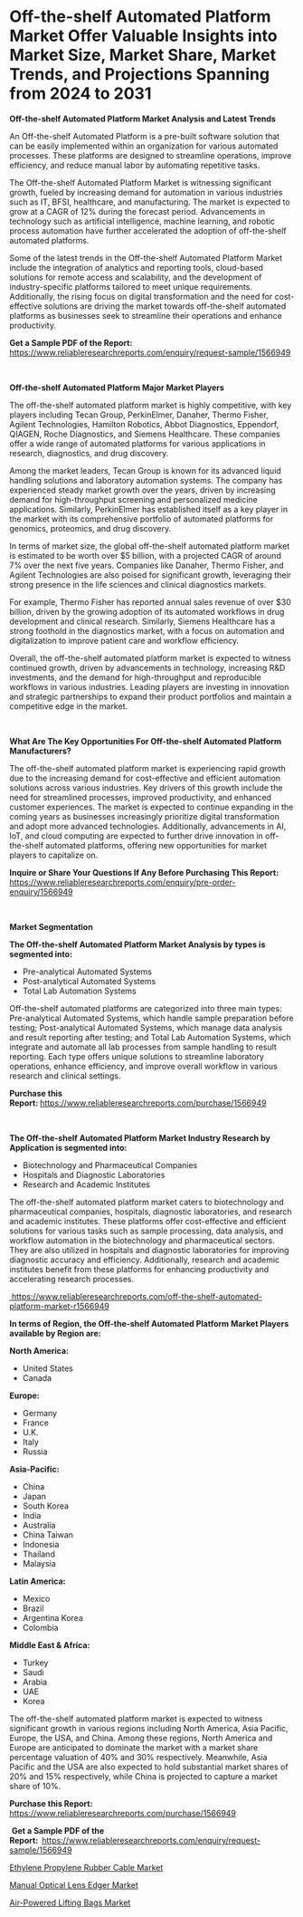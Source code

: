 <p><h1>Off-the-shelf Automated Platform Market Offer Valuable Insights into Market Size, Market Share, Market Trends, and Projections Spanning from 2024 to 2031</h1></p><p><strong>Off-the-shelf Automated Platform Market Analysis and Latest Trends</strong></p>
<p><p>An Off-the-shelf Automated Platform is a pre-built software solution that can be easily implemented within an organization for various automated processes. These platforms are designed to streamline operations, improve efficiency, and reduce manual labor by automating repetitive tasks.</p><p>The Off-the-shelf Automated Platform Market is witnessing significant growth, fueled by increasing demand for automation in various industries such as IT, BFSI, healthcare, and manufacturing. The market is expected to grow at a CAGR of 12% during the forecast period. Advancements in technology such as artificial intelligence, machine learning, and robotic process automation have further accelerated the adoption of off-the-shelf automated platforms.</p><p>Some of the latest trends in the Off-the-shelf Automated Platform Market include the integration of analytics and reporting tools, cloud-based solutions for remote access and scalability, and the development of industry-specific platforms tailored to meet unique requirements. Additionally, the rising focus on digital transformation and the need for cost-effective solutions are driving the market towards off-the-shelf automated platforms as businesses seek to streamline their operations and enhance productivity.</p></p>
<p><strong>Get a Sample PDF of the Report:&nbsp;</strong> <a href="https://www.reliableresearchreports.com/enquiry/request-sample/1566949">https://www.reliableresearchreports.com/enquiry/request-sample/1566949</a></p>
<p>&nbsp;</p>
<p><strong>Off-the-shelf Automated Platform Major Market Players</strong></p>
<p><p>The off-the-shelf automated platform market is highly competitive, with key players including Tecan Group, PerkinElmer, Danaher, Thermo Fisher, Agilent Technologies, Hamilton Robotics, Abbot Diagnostics, Eppendorf, QIAGEN, Roche Diagnostics, and Siemens Healthcare. These companies offer a wide range of automated platforms for various applications in research, diagnostics, and drug discovery.</p><p>Among the market leaders, Tecan Group is known for its advanced liquid handling solutions and laboratory automation systems. The company has experienced steady market growth over the years, driven by increasing demand for high-throughput screening and personalized medicine applications. Similarly, PerkinElmer has established itself as a key player in the market with its comprehensive portfolio of automated platforms for genomics, proteomics, and drug discovery.</p><p>In terms of market size, the global off-the-shelf automated platform market is estimated to be worth over $5 billion, with a projected CAGR of around 7% over the next five years. Companies like Danaher, Thermo Fisher, and Agilent Technologies are also poised for significant growth, leveraging their strong presence in the life sciences and clinical diagnostics markets.</p><p>For example, Thermo Fisher has reported annual sales revenue of over $30 billion, driven by the growing adoption of its automated workflows in drug development and clinical research. Similarly, Siemens Healthcare has a strong foothold in the diagnostics market, with a focus on automation and digitalization to improve patient care and workflow efficiency.</p><p>Overall, the off-the-shelf automated platform market is expected to witness continued growth, driven by advancements in technology, increasing R&D investments, and the demand for high-throughput and reproducible workflows in various industries. Leading players are investing in innovation and strategic partnerships to expand their product portfolios and maintain a competitive edge in the market.</p></p>
<p>&nbsp;</p>
<p><strong>What Are The Key Opportunities For Off-the-shelf Automated Platform Manufacturers?</strong></p>
<p><p>The off-the-shelf automated platform market is experiencing rapid growth due to the increasing demand for cost-effective and efficient automation solutions across various industries. Key drivers of this growth include the need for streamlined processes, improved productivity, and enhanced customer experiences. The market is expected to continue expanding in the coming years as businesses increasingly prioritize digital transformation and adopt more advanced technologies. Additionally, advancements in AI, IoT, and cloud computing are expected to further drive innovation in off-the-shelf automated platforms, offering new opportunities for market players to capitalize on.</p></p>
<p><strong>Inquire or Share Your Questions If Any Before Purchasing This Report:</strong> <a href="https://www.reliableresearchreports.com/enquiry/pre-order-enquiry/1566949">https://www.reliableresearchreports.com/enquiry/pre-order-enquiry/1566949</a></p>
<p>&nbsp;</p>
<p><strong>Market Segmentation</strong></p>
<p><strong>The Off-the-shelf Automated Platform Market Analysis by types is segmented into:</strong></p>
<p><ul><li>Pre-analytical Automated Systems</li><li>Post-analytical Automated Systems</li><li>Total Lab Automation Systems</li></ul></p>
<p><p>Off-the-shelf automated platforms are categorized into three main types: Pre-analytical Automated Systems, which handle sample preparation before testing; Post-analytical Automated Systems, which manage data analysis and result reporting after testing; and Total Lab Automation Systems, which integrate and automate all lab processes from sample handling to result reporting. Each type offers unique solutions to streamline laboratory operations, enhance efficiency, and improve overall workflow in various research and clinical settings.</p></p>
<p><strong>Purchase this Report:&nbsp;</strong><a href="https://www.reliableresearchreports.com/purchase/1566949">https://www.reliableresearchreports.com/purchase/1566949</a></p>
<p>&nbsp;</p>
<p><strong>The Off-the-shelf Automated Platform Market Industry Research by Application is segmented into:</strong></p>
<p><ul><li>Biotechnology and Pharmaceutical Companies</li><li>Hospitals and Diagnostic Laboratories</li><li>Research and Academic Institutes</li></ul></p>
<p><p>The off-the-shelf automated platform market caters to biotechnology and pharmaceutical companies, hospitals, diagnostic laboratories, and research and academic institutes. These platforms offer cost-effective and efficient solutions for various tasks such as sample processing, data analysis, and workflow automation in the biotechnology and pharmaceutical sectors. They are also utilized in hospitals and diagnostic laboratories for improving diagnostic accuracy and efficiency. Additionally, research and academic institutes benefit from these platforms for enhancing productivity and accelerating research processes.</p></p>
<p><a href="https://www.reliableresearchreports.com/off-the-shelf-automated-platform-market-r1566949">&nbsp;https://www.reliableresearchreports.com/off-the-shelf-automated-platform-market-r1566949</a></p>
<p><strong>In terms of Region, the Off-the-shelf Automated Platform Market Players available by Region are:</strong></p>
<p>
    <p> <strong> North America: </strong>
        <ul>
            <li>United States</li>
            <li>Canada</li>
        </ul>
        </p> 
    <p> <strong> Europe: </strong>
        <ul>
            <li>Germany</li>
            <li>France</li>
            <li>U.K.</li>
            <li>Italy</li>
            <li>Russia</li>
        </ul>
        </p> 
    <p> <strong> Asia-Pacific: </strong>
        <ul>
            <li>China</li>
            <li>Japan</li>
            <li>South Korea</li>
            <li>India</li>
            <li>Australia</li>
            <li>China Taiwan</li>
            <li>Indonesia</li>
            <li>Thailand</li>
            <li>Malaysia</li>
        </ul>
        </p> 
    <p> <strong> Latin America: </strong>
        <ul>
            <li>Mexico</li>
            <li>Brazil</li>
            <li>Argentina Korea</li>
            <li>Colombia</li>
        </ul>
        </p> 
    <p> <strong> Middle East & Africa: </strong>
        <ul>
            <li>Turkey</li>
            <li>Saudi</li>
            <li>Arabia</li>
            <li>UAE</li>
            <li>Korea</li>
        </ul>
    </p>
    </p>
<p><p>The off-the-shelf automated platform market is expected to witness significant growth in various regions including North America, Asia Pacific, Europe, the USA, and China. Among these regions, North America and Europe are anticipated to dominate the market with a market share percentage valuation of 40% and 30% respectively. Meanwhile, Asia Pacific and the USA are also expected to hold substantial market shares of 20% and 15% respectively, while China is projected to capture a market share of 10%.</p></p>
<p><strong>Purchase this Report: </strong><a href="https://www.reliableresearchreports.com/purchase/1566949">https://www.reliableresearchreports.com/purchase/1566949</a></p>
<p>&nbsp;<strong>Get a Sample PDF of the Report:&nbsp;&nbsp;</strong><a href="https://www.reliableresearchreports.com/enquiry/request-sample/1566949">https://www.reliableresearchreports.com/enquiry/request-sample/1566949</a></p>
<p><strong></strong></p>
<p><p><a href="https://view.publitas.com/reportprime-1/ethylene-propylene-rubber-cable-market-trends-forecast-and-competitive-analysis-to-2031/">Ethylene Propylene Rubber Cable Market</a></p><p><a href="https://github.com/markusgodoy/Market-Research-Report-List-3/blob/main/manual-optical-lens-edger-market.md">Manual Optical Lens Edger Market</a></p><p><a href="https://github.com/luckyshygirl/Market-Research-Report-List-4/blob/main/air-powered-lifting-bags-market.md">Air-Powered Lifting Bags Market</a></p></p>